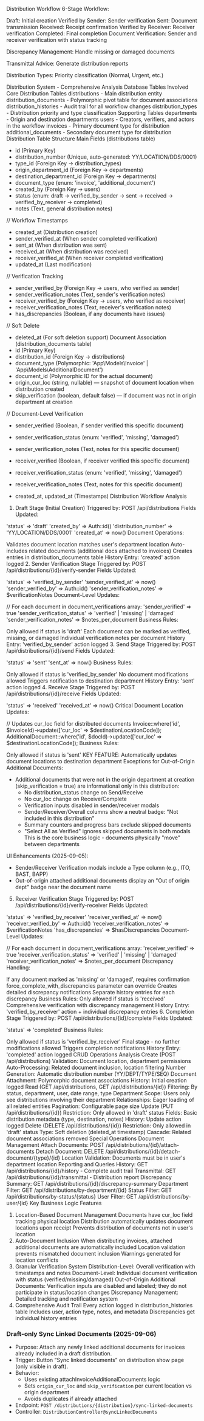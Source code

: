 Distribution Workflow
6-Stage Workflow:

Draft: Initial creation
Verified by Sender: Sender verification
Sent: Document transmission
Received: Receipt confirmation
Verified by Receiver: Receiver verification
Completed: Final completion
Document Verification: Sender and receiver verification with status tracking

Discrepancy Management: Handle missing or damaged documents

Transmittal Advice: Generate distribution reports

Distribution Types: Priority classification (Normal, Urgent, etc.)

Distribution System - Comprehensive Analysis
Database Tables Involved
Core Distribution Tables
distributions - Main distribution entity
distribution_documents - Polymorphic pivot table for document associations
distribution_histories - Audit trail for all workflow changes
distribution_types - Distribution priority and type classification
Supporting Tables
departments - Origin and destination departments
users - Creators, verifiers, and actors in the workflow
invoices - Primary document type for distribution
additional_documents - Secondary document type for distribution
Distribution Table Structure
Main Fields (distributions table)

-   id (Primary Key)
-   distribution_number (Unique, auto-generated: YY/LOCATION/DDS/0001)
-   type_id (Foreign Key → distribution_types)
-   origin_department_id (Foreign Key → departments)
-   destination_department_id (Foreign Key → departments)
-   document_type (enum: 'invoice', 'additional_document')
-   created_by (Foreign Key → users)
-   status (enum: draft → verified_by_sender → sent → received → verified_by_receiver → completed)
-   notes (Text, general distribution notes)

// Workflow Timestamps

-   created_at (Distribution creation)
-   sender_verified_at (When sender completed verification)
-   sent_at (When distribution was sent)
-   received_at (When distribution was received)
-   receiver_verified_at (When receiver completed verification)
-   updated_at (Last modification)

// Verification Tracking

-   sender_verified_by (Foreign Key → users, who verified as sender)
-   sender_verification_notes (Text, sender's verification notes)
-   receiver_verified_by (Foreign Key → users, who verified as receiver)
-   receiver_verification_notes (Text, receiver's verification notes)
-   has_discrepancies (Boolean, if any documents have issues)

// Soft Delete

-   deleted_at (For soft deletion support)
    Document Association (distribution_documents table)
-   id (Primary Key)
-   distribution_id (Foreign Key → distributions)
-   document_type (Polymorphic: 'App\Models\Invoice' | 'App\Models\AdditionalDocument')
-   document_id (Polymorphic ID for the actual document)
-   origin_cur_loc (string, nullable) — snapshot of document location when distribution created
-   skip_verification (boolean, default false) — if document was not in origin department at creation

// Document-Level Verification

-   sender_verified (Boolean, if sender verified this specific document)
-   sender_verification_status (enum: 'verified', 'missing', 'damaged')
-   sender_verification_notes (Text, notes for this specific document)
-   receiver_verified (Boolean, if receiver verified this specific document)
-   receiver_verification_status (enum: 'verified', 'missing', 'damaged')
-   receiver_verification_notes (Text, notes for this specific document)

-   created_at, updated_at (Timestamps)
    Distribution Workflow Analysis

1. Draft Stage (Initial Creation)
   Triggered by: POST /api/distributions Fields Updated:

'status' => 'draft'
'created_by' => Auth::id()
'distribution_number' => 'YY/LOCATION/DDS/0001'
'created_at' => now()
Document Operations:

Validates document location matches user's department location
Auto-includes related documents (additional docs attached to invoices)
Creates entries in distribution_documents table History Entry: 'created' action logged 2. Sender Verification Stage
Triggered by: POST /api/distributions/{id}/verify-sender Fields Updated:

'status' => 'verified_by_sender'
'sender_verified_at' => now()
'sender_verified_by' => Auth::id()
'sender_verification_notes' => $verificationNotes
Document-Level Updates:

// For each document in document_verifications array:
'sender_verified' => true
'sender_verification_status' => 'verified' | 'missing' | 'damaged'
'sender_verification_notes' => $notes_per_document
Business Rules:

Only allowed if status is 'draft'
Each document can be marked as verified, missing, or damaged
Individual verification notes per document History Entry: 'verified_by_sender' action logged 3. Send Stage
Triggered by: POST /api/distributions/{id}/send Fields Updated:

'status' => 'sent'
'sent_at' => now()
Business Rules:

Only allowed if status is 'verified_by_sender'
No document modifications allowed
Triggers notification to destination department History Entry: 'sent' action logged 4. Receive Stage
Triggered by: POST /api/distributions/{id}/receive Fields Updated:

'status' => 'received'
'received_at' => now()
Critical Document Location Updates:

// Updates cur_loc field for distributed documents
Invoice::where('id', $invoiceId)->update(['cur_loc' => $destinationLocationCode]);
AdditionalDocument::where('id', $docId)->update(['cur_loc' => $destinationLocationCode]);
Business Rules:

Only allowed if status is 'sent'
KEY FEATURE: Automatically updates document locations to destination department
Exceptions for Out-of-Origin Additional Documents:

-   Additional documents that were not in the origin department at creation (skip_verification = true) are informational only in this distribution:
    -   No distribution_status change on Send/Receive
    -   No cur_loc change on Receive/Complete
    -   Verification inputs disabled in sender/receiver modals
    -   Sender/Receiver/Overall columns show a neutral badge: "Not included in this distribution"
    -   Summary counters and progress bars exclude skipped documents
    -   "Select All as Verified" ignores skipped documents in both modals
        This is the core business logic - documents physically "move" between departments

UI Enhancements (2025-09-05):

-   Sender/Receiver Verification modals include a Type column (e.g., ITO, BAST, BAPP)
-   Out-of-origin attached additional documents display an "Out of origin dept" badge near the document name

5. Receiver Verification Stage
   Triggered by: POST /api/distributions/{id}/verify-receiver Fields Updated:

'status' => 'verified_by_receiver'
'receiver_verified_at' => now()
'receiver_verified_by' => Auth::id()
'receiver_verification_notes' => $verificationNotes
'has_discrepancies' => $hasDiscrepancies
Document-Level Updates:

// For each document in document_verifications array:
'receiver_verified' => true
'receiver_verification_status' => 'verified' | 'missing' | 'damaged'
'receiver_verification_notes' => $notes_per_document
Discrepancy Handling:

If any document marked as 'missing' or 'damaged', requires confirmation
force_complete_with_discrepancies parameter can override
Creates detailed discrepancy notifications
Separate history entries for each discrepancy Business Rules:
Only allowed if status is 'received'
Comprehensive verification with discrepancy management History Entry: 'verified_by_receiver' action + individual discrepancy entries 6. Completion Stage
Triggered by: POST /api/distributions/{id}/complete Fields Updated:

'status' => 'completed'
Business Rules:

Only allowed if status is 'verified_by_receiver'
Final stage - no further modifications allowed
Triggers completion notifications History Entry: 'completed' action logged
CRUD Operations Analysis
Create (POST /api/distributions)
Validation: Document location, department permissions
Auto-Processing: Related document inclusion, location filtering
Number Generation: Automatic distribution number (YY/DEPT/TYPE/SEQ)
Document Attachment: Polymorphic document associations
History: Initial creation logged
Read (GET /api/distributions, GET /api/distributions/{id})
Filtering: By status, department, user, date range, type
Department Scope: Users only see distributions involving their department
Relationships: Eager loading of all related entities
Pagination: Configurable page size
Update (PUT /api/distributions/{id})
Restriction: Only allowed in 'draft' status
Fields: Basic distribution metadata (type, destination, notes)
History: Update action logged
Delete (DELETE /api/distributions/{id})
Restriction: Only allowed in 'draft' status
Type: Soft deletion (deleted_at timestamp)
Cascade: Related document associations removed
Special Operations
Document Management
Attach Documents: POST /api/distributions/{id}/attach-documents
Detach Document: DELETE /api/distributions/{id}/detach-document/{type}/{id}
Location Validation: Documents must be in user's department location
Reporting and Queries
History: GET /api/distributions/{id}/history - Complete audit trail
Transmittal: GET /api/distributions/{id}/transmittal - Distribution report
Discrepancy Summary: GET /api/distributions/{id}/discrepancy-summary
Department Filter: GET /api/distributions/by-department/{id}
Status Filter: GET /api/distributions/by-status/{status}
User Filter: GET /api/distributions/by-user/{id}
Key Business Logic Features

1. Location-Based Document Management
   Documents have cur_loc field tracking physical location
   Distribution automatically updates document locations upon receipt
   Prevents distribution of documents not in user's location
2. Auto-Document Inclusion
   When distributing invoices, attached additional documents are automatically included
   Location validation prevents mismatched document inclusion
   Warnings generated for location conflicts
3. Granular Verification System
   Distribution-Level: Overall verification with timestamps and notes
   Document-Level: Individual document verification with status (verified/missing/damaged)
   Out-of-Origin Additional Documents: Verification inputs are disabled and labeled; they do not participate in status/location changes
   Discrepancy Management: Detailed tracking and notification system
4. Comprehensive Audit Trail
   Every action logged in distribution_histories table
   Includes user, action type, notes, and metadata
   Discrepancies get individual history entries

### Draft-only Sync Linked Documents (2025-09-06)

-   Purpose: Attach any newly linked additional documents for invoices already included in a draft distribution.
-   Trigger: Button “Sync linked documents” on distribution show page (only visible in draft).
-   Behavior:
    -   Uses existing attachInvoiceAdditionalDocuments logic
    -   Sets `origin_cur_loc` and `skip_verification` per current location vs origin department
    -   Avoids duplicates if already attached
-   Endpoint: `POST /distributions/{distribution}/sync-linked-documents`
-   Controller: `DistributionController@syncLinkedDocuments`
